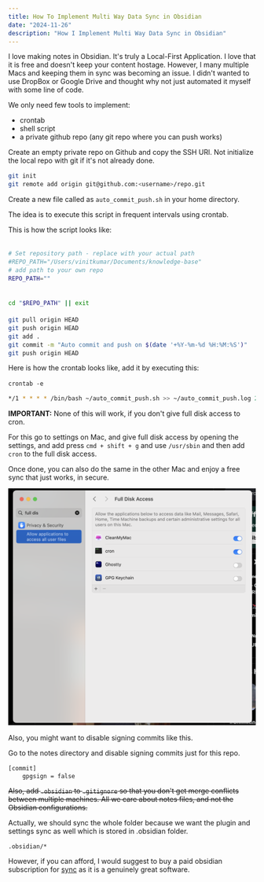```yaml
---
title: How To Implement Multi Way Data Sync in Obsidian
date: "2024-11-26"
description: "How I Implement Multi Way Data Sync in Obsidian"
---
```



I love making notes in Obsidian. It's truly a Local-First Application. I love that it is free and doesn't keep your content hostage. However, I many multiple Macs and keeping them in sync was becoming an issue. I didn't wanted to use DropBox or Google Drive and thought why not just automated it myself with some line of code.


We only need few tools to implement:
- crontab
- shell script
- a private github repo (any git repo where you can push works)


Create an empty private repo on Github and copy the SSH URl.
Not initialize the local repo with git if it's not already done.


```sh
git init
git remote add origin git@github.com:<username>/repo.git
```


Create a new file called as `auto_commit_push.sh` in your home directory.

The idea is to execute this script in frequent intervals using crontab.

This is how the script looks like:

```sh

# Set repository path - replace with your actual path
#REPO_PATH="/Users/vinitkumar/Documents/knowledge-base"
# add path to your own repo
REPO_PATH=""


cd "$REPO_PATH" || exit

git pull origin HEAD
git push origin HEAD
git add .
git commit -m "Auto commit and push on $(date '+%Y-%m-%d %H:%M:%S')"
git push origin HEAD
```

Here is how the crontab looks like, add it by executing this:

`crontab -e`


```sh
*/1 * * * * /bin/bash ~/auto_commit_push.sh >> ~/auto_commit_push.log 2>&1
```
**IMPORTANT:** None of this will work, if you don't give full disk access to cron.


For this go to settings on Mac, and give full disk access by opening the settings, and add press `cmd + shift + g` and use `/usr/sbin` and then add `cron` to the full disk access.

Once done, you can also do the same in the other Mac and enjoy a free sync that just works, in secure.

![full-disk](../../assets/fulldisk.png)

Also, you might want to disable signing commits like this.

Go to the notes directory and disable signing commits just for this repo.


```
[commit]
	gpgsign = false
```
~~Also, add `.obsidian` to `.gitignore` so that you don't get merge conflicts between multiple machines.
All we care about notes files, and not the Obsidian configurations.~~

Actually, we should sync the whole folder because we want the plugin and settings sync as well which is stored in .obsidian folder.

```
.obsidian/*
```

However, if you can afford, I would suggest to buy a paid obsidian subscription for [sync](https://obsidian.md/sync) as it is a genuinely great software.
